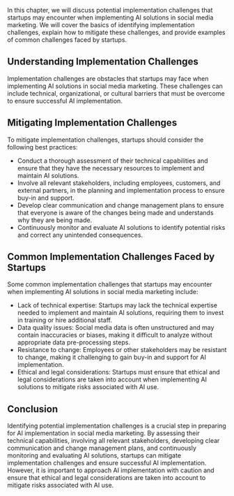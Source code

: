 

In this chapter, we will discuss potential implementation challenges that startups may encounter when implementing AI solutions in social media marketing. We will cover the basics of identifying implementation challenges, explain how to mitigate these challenges, and provide examples of common challenges faced by startups.

Understanding Implementation Challenges
---------------------------------------

Implementation challenges are obstacles that startups may face when implementing AI solutions in social media marketing. These challenges can include technical, organizational, or cultural barriers that must be overcome to ensure successful AI implementation.

Mitigating Implementation Challenges
------------------------------------

To mitigate implementation challenges, startups should consider the following best practices:

* Conduct a thorough assessment of their technical capabilities and ensure that they have the necessary resources to implement and maintain AI solutions.
* Involve all relevant stakeholders, including employees, customers, and external partners, in the planning and implementation process to ensure buy-in and support.
* Develop clear communication and change management plans to ensure that everyone is aware of the changes being made and understands why they are being made.
* Continuously monitor and evaluate AI solutions to identify potential risks and correct any unintended consequences.

Common Implementation Challenges Faced by Startups
--------------------------------------------------

Some common implementation challenges that startups may encounter when implementing AI solutions in social media marketing include:

* Lack of technical expertise: Startups may lack the technical expertise needed to implement and maintain AI solutions, requiring them to invest in training or hire additional staff.
* Data quality issues: Social media data is often unstructured and may contain inaccuracies or biases, making it difficult to analyze without appropriate data pre-processing steps.
* Resistance to change: Employees or other stakeholders may be resistant to change, making it challenging to gain buy-in and support for AI implementation.
* Ethical and legal considerations: Startups must ensure that ethical and legal considerations are taken into account when implementing AI solutions to mitigate risks associated with AI use.

Conclusion
----------

Identifying potential implementation challenges is a crucial step in preparing for AI implementation in social media marketing. By assessing their technical capabilities, involving all relevant stakeholders, developing clear communication and change management plans, and continuously monitoring and evaluating AI solutions, startups can mitigate implementation challenges and ensure successful AI implementation. However, it is important to approach AI implementation with caution and ensure that ethical and legal considerations are taken into account to mitigate risks associated with AI use.



